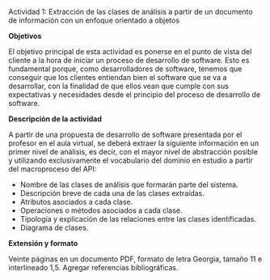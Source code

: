 Actividad 1: Extracción de las clases de análisis a partir de un documento de información con un enfoque orientado a objetos

**Objetivos**

El objetivo principal de esta actividad es ponerse en el punto de vista del cliente a la hora de iniciar un proceso de desarrollo de software. Esto es fundamental porque, como desarrolladores de software, tenemos que conseguir que los clientes entiendan bien el software que se va a desarrollar, con la finalidad de que ellos vean que cumple con sus expectativas y necesidades desde el principio del proceso de desarrollo de software.

**Descripción de la actividad**

A partir de una propuesta de desarrollo de software presentada por el profesor en el aula virtual, se deberá extraer la siguiente información en un primer nivel de análisis, es decir, con el mayor nivel de abstracción posible y utilizando exclusivamente el vocabulario del dominio en estudio a partir del macroproceso del API:

- Nombre de las clases de análisis que formarán parte del sistema.
- Descripción breve de cada una de las clases extraídas.
- Atributos asociados a cada clase.
- Operaciones o métodos asociados a cada clase.
- Tipología y explicación de las relaciones entre las clases identificadas.
- Diagrama de clases.

**Extensión y formato**

Veinte páginas en un documento PDF, formato de letra Georgia, tamaño 11 e interlineado 1,5. Agregar referencias bibliográficas.


